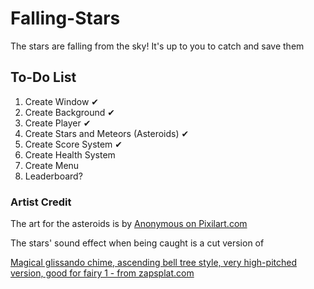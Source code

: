 # Falling-Stars
The stars are falling from the sky! It's up to you to catch and save them


## To-Do List
1. Create Window ✔
2. Create Background ✔
3. Create Player ✔
4. Create Stars and Meteors (Asteroids) ✔
5. Create Score System ✔
6. Create Health System
7. Create Menu
8. Leaderboard?


### Artist Credit

The art for the asteroids is by <a href= "https://www.pixilart.com/art/game-meteor-b59e616e93c5aac">Anonymous on Pixilart.com</a>

The stars' sound effect when being caught is a cut version of 

<a href = "https://www.zapsplat.com/music/magical-glissando-chime-ascending-bell-tree-style-very-high-pitched-version-good-for-fairy-1/">Magical glissando chime, ascending bell tree style, very high-pitched version, good for fairy 1 - from zapsplat.com</a>

